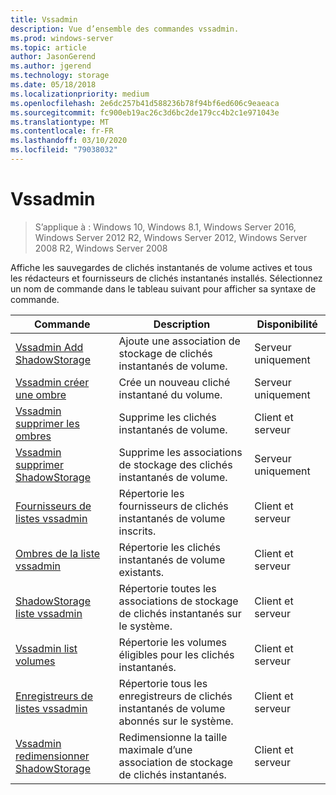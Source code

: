 ```yaml
---
title: Vssadmin
description: Vue d’ensemble des commandes vssadmin.
ms.prod: windows-server
ms.topic: article
author: JasonGerend
ms.author: jgerend
ms.technology: storage
ms.date: 05/18/2018
ms.localizationpriority: medium
ms.openlocfilehash: 2e6dc257b41d588236b78f94bf6ed606c9eaeaca
ms.sourcegitcommit: fc900eb19ac26c3d6bc2de179cc4b2c1e971043e
ms.translationtype: MT
ms.contentlocale: fr-FR
ms.lasthandoff: 03/10/2020
ms.locfileid: "79038032"
---
```

# <a name="vssadmin"></a>Vssadmin

>S’applique à : Windows 10, Windows 8.1, Windows Server 2016, Windows Server 2012 R2, Windows Server 2012, Windows Server 2008 R2, Windows Server 2008

Affiche les sauvegardes de clichés instantanés de volume actives et tous les rédacteurs et fournisseurs de clichés instantanés installés. Sélectionnez un nom de commande dans le tableau suivant pour afficher sa syntaxe de commande.

|Commande|Description|Disponibilité
|---|---|---
|[Vssadmin Add ShadowStorage](https://docs.microsoft.com/previous-versions/windows/it-pro/windows-server-2012-r2-and-2012/cc788051(v%3dws.11))|Ajoute une association de stockage de clichés instantanés de volume.| Serveur uniquement
|[Vssadmin créer une ombre](https://docs.microsoft.com/previous-versions/windows/it-pro/windows-server-2012-r2-and-2012/cc788055(v%3dws.11))|Crée un nouveau cliché instantané du volume.| Serveur uniquement
|[Vssadmin supprimer les ombres](vssadmin-delete-shadows.md)|Supprime les clichés instantanés de volume.| Client et serveur
|[Vssadmin supprimer ShadowStorage](https://docs.microsoft.com/previous-versions/windows/it-pro/windows-server-2012-r2-and-2012/cc785461(v%3dws.11))|Supprime les associations de stockage des clichés instantanés de volume.| Serveur uniquement
|[Fournisseurs de listes vssadmin](https://docs.microsoft.com/previous-versions/windows/it-pro/windows-server-2012-r2-and-2012/cc788108(v%3dws.11))|Répertorie les fournisseurs de clichés instantanés de volume inscrits.| Client et serveur
|[Ombres de la liste vssadmin](vssadmin-list-shadows.md)|Répertorie les clichés instantanés de volume existants.| Client et serveur
|[ShadowStorage liste vssadmin](https://docs.microsoft.com/previous-versions/windows/it-pro/windows-server-2012-r2-and-2012/cc788045(v%3dws.11))|Répertorie toutes les associations de stockage de clichés instantanés sur le système.| Client et serveur
|[Vssadmin list volumes](https://docs.microsoft.com/previous-versions/windows/it-pro/windows-server-2012-r2-and-2012/cc788064(v%3dws.11))|Répertorie les volumes éligibles pour les clichés instantanés.| Client et serveur
|[Enregistreurs de listes vssadmin](vssadmin-list-writers.md)|Répertorie tous les enregistreurs de clichés instantanés de volume abonnés sur le système.| Client et serveur
|[Vssadmin redimensionner ShadowStorage](vssadmin-resize-shadowstorage.md)|Redimensionne la taille maximale d’une association de stockage de clichés instantanés.| Client et serveur
